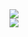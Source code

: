 <a href="https://github.com/y9c">
  <img align="center" src="https://github-readme-stats.vercel.app/api?username=y9c&show_icons=true&theme=ayu-mirage" />
</a>
</br>
<a href="https://github.com/y9c">
   <img align="center" src="https://github-readme-stats-7vlsc5n0x-kitswas.vercel.app/api/top-langs/?username=y9c&langs_count=10&exclude_repo=biotools,myneovim,mousedb,&layout=compact&card_width=444&theme=ayu-mirage" />
</a>
